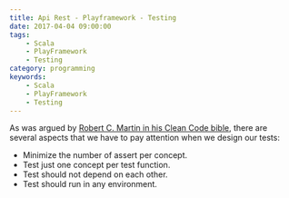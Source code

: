 ```yaml
---
title: Api Rest - Playframework - Testing 
date: 2017-04-04 09:00:00
tags:
    - Scala
    - PlayFramework
    - Testing
category: programming
keywords:
    - Scala
    - PlayFramework
    - Testing
---
```


As was  argued by [Robert C. Martin in his Clean Code bible](https://www.amazon.es/Clean-Code-Handbook-Software-Craftsmanship/dp/0132350882), there are several aspects that we have to pay attention when we design our tests:

- Minimize the number of assert per concept.
- Test just one concept per test function.
- Test should not depend on each other. 
- Test should run in any environment.